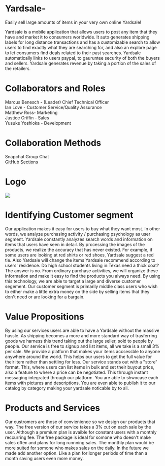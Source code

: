 # Yardsale-
Easily sell large amounts of items in your very own online Yardsale!

Yardsale is a mobile application that allows users to post any item that they have and market it to consumers worldwide. It auto generates shipping labels for long distance transactions and has a customizable search to allow users to find exactly what they are searching for, and also an explore page to let consumers find deals related to their past searches. Yardsale automatically links to users paypal, to gauruntee security of both the buyers and sellers. Yardsale generates revenue by taking a portion of the sales of the retailers. 

# Collaborators and Roles
Marcus Benesch - (Leader) Chief Technical Officer <br />
Ian Love - Customer Service/Quality Assurance  <br />
Matthew Ross- Marketing  <br />
Justice Griffin - Sales  <br />
Yusuke Yoshioka - Development 

# Collaboration Methods
Snapchat Group Chat <br />
GitHub Sections

# Logo
<img src="https://i.imgur.com/ZebooGl.png">

# Identifying Customer segment
Our application makes it easy for users to buy what they want most. In other words, we analyze purchasing activity / purchasing psychology as user segment.
Yardsale constantly analyzes search words and information on items that users have seen in detail. By processing the images of the products, we realize the accuracy that has never existed.
For example, if some users are looking at red shirts or red shoes, Yardsale suggest a red tie. Also Yardsale will change the items Yardsale recommend according to users' residence. Do high school students living in Texas need a thick coat? The answer is no.
From ordinary purchase activities, we will organize these information and make it easy to find the products you always need.
By using this technology, we are able to target a large and diverse customer segement. Our customer segment is primarily middle class users who wish to either make a little extra money on the side by selling items that they don't need or are looking for a bargain.

# Value Propositions
By using our services users are able to have a Yardsale without the massive hassle. As shipping becomes a more and more standard way of trasferring goods we harness this trend taking out the large seller, sold to people by people. Our service is free to signup and list items, all we take is a small 3% per sale. We provide a platform that makes your items accsessble to anyone anywhere around the world. This helps our users to get the full value for their item rather than settling for less. Our service stands out with a "store" format. This, where users can list items in bulk and set their buyout price, also a feature to where a price can be negotiated. This through instant messaging integrated through our platform. You are able to shwocase each items with pictures and descriptions. You are even able to publish it to our catalog by category making your yardsale noticable by to all.

# Products and Services
Our custromers are those of convienience so we design our products that way. The free version of our service takes a 3% cut on each sale by the user. Although a premium plan is avaible for constant users with a monthly reccurring fee. The free package is ideal for somone who doesn't make sales often and plans for long runnning sales. The monthly plan would be more suited for somone who makes sales on the daily. In the future we made add another option. Like a plan for longer periods of time than a month saving users even more money.
